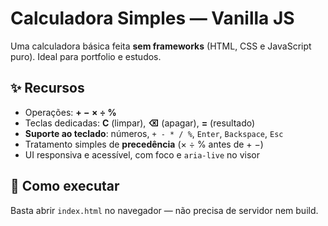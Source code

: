 # Calculadora Simples — Vanilla JS


Uma calculadora básica feita **sem frameworks** (HTML, CSS e JavaScript puro). Ideal para portfolio e estudos.


## ✨ Recursos
- Operações: **+ − × ÷ %**
- Teclas dedicadas: **C** (limpar), **⌫** (apagar), **=** (resultado)
- **Suporte ao teclado**: números, `+ - * / %`, `Enter`, `Backspace`, `Esc`
- Tratamento simples de **precedência** (× ÷ % antes de + −)
- UI responsiva e acessível, com foco e `aria-live` no visor


## 🚀 Como executar
Basta abrir `index.html` no navegador — não precisa de servidor nem build.
